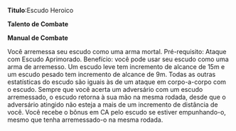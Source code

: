 **Titulo**:Escudo Heroico

**Talento de Combate**

**Manual de Combate**

 Você arremessa seu escudo como uma arma mortal. Pré-requisito: Ataque com Escudo Aprimorado. Benefício: você pode usar seu escudo como uma arma de arremesso. Um escudo leve tem incremento de alcance de 15m e um escudo pesado tem incremento de alcance de 9m. Todas as outras estatísticas do escudo são iguais às de um ataque em corpo-a-corpo com o escudo. Sempre que você acerta um adversário com um escudo arremessado, o escudo retorna à sua mão na mesma rodada, desde que o adversário atingido não esteja a mais de um incremento de distância de você. Você recebe o bônus em CA pelo escudo se estiver empunhando-o, mesmo que tenha arremessado-o na mesma rodada.
